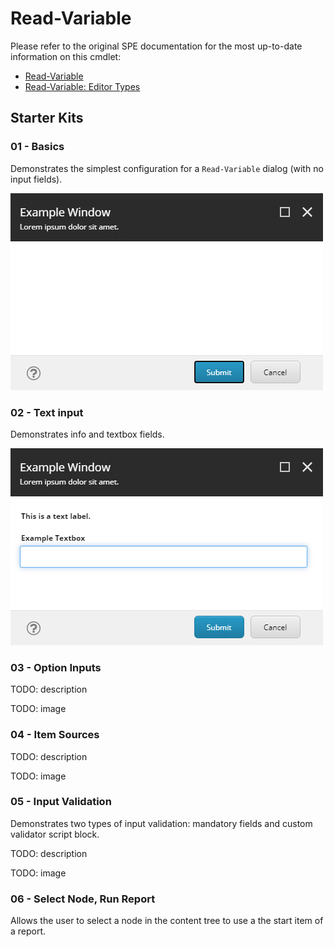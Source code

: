 # Read-Variable

Please refer to the original SPE documentation for the most up-to-date information on this cmdlet:

* [Read-Variable](https://doc.sitecorepowershell.com/appendix/common/read-variable)
* [Read-Variable: Editor Types](https://doc.sitecorepowershell.com/interfaces/interactive-dialogs#variable-settings)

## Starter Kits

### 01 - Basics

Demonstrates the simplest configuration for a `Read-Variable` dialog (with no input fields).

![01 - Read Variable - Basics](../../../Images/InteractiveDialogs/Read-Variable/01-Basics.png)

### 02 - Text input

Demonstrates info and textbox fields.

![02 - Read Variable - Text Input](../../../Images/InteractiveDialogs/Read-Variable/02-TextInput.png)

### 03 - Option Inputs

TODO: description

TODO: image

### 04 - Item Sources

TODO: description

TODO: image

### 05 - Input Validation

Demonstrates two types of input validation: mandatory fields and custom validator script block.

TODO: description

TODO: image

### 06 - Select Node, Run Report

Allows the user to select a node in the content tree to use a the start item of a report.